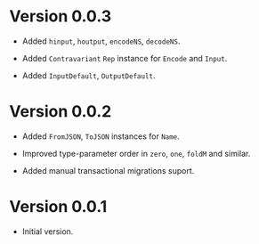 # Version 0.0.3

* Added `hinput`, `houtput`, `encodeNS`, `decodeNS`.

* Added `Contravariant` `Rep` instance for `Encode` and `Input`.

* Added `InputDefault`, `OutputDefault`.


# Version 0.0.2

* Added `FromJSON`, `ToJSON` instances for `Name`.

* Improved type-parameter order in `zero`, `one`, `foldM` and similar.

* Added manual transactional migrations suport.


# Version 0.0.1

* Initial version.
